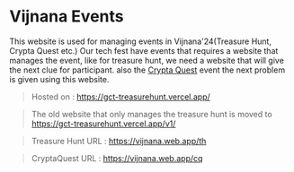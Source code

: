 # Vijnana Events

This website is used for managing events in Vijnana'24(Treasure Hunt, Crypta Quest etc.) Our tech fest have events that requires a website that manages the event, like for treasure hunt, we need a website that will give the next clue for participant. also the [Crypta Quest](https://github.com/aswanthabam/Crypta-Quest-Problems) event the next problem is given using this website.

> Hosted on : https://gct-treasurehunt.vercel.app/

> The old website that only manages the treasure hunt is moved to https://gct-treasurehunt.vercel.app/v1/

> Treasure Hunt URL : https://vijnana.web.app/th

> CryptaQuest URL : https://vijnana.web.app/cq